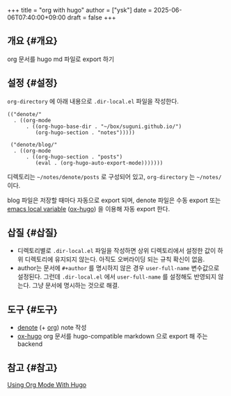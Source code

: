 +++
title = "org with hugo"
author = ["ysk"]
date = 2025-06-06T07:40:00+09:00
draft = false
+++

## 개요 {#개요}

org 문서를 hugo md 파일로 export 하기


## 설정 {#설정}

`org-directory` 에 아래 내용으로 `.dir-local.el` 파일을 작성한다.

```elisp
(("denote/"
  . ((org-mode
      . ((org-hugo-base-dir . "~/box/suguni.github.io/")
         (org-hugo-section . "notes")))))

 ("denote/blog/"
  . ((org-mode
      . ((org-hugo-section . "posts")
         (eval . (org-hugo-auto-export-mode)))))))
```

디렉토리는 `~/notes/denote/posts` 로 구성되어 있고, `org-directory` 는 `~/notes/` 이다.

blog 파일은 저장할 때마다 자동으로 export 되며, denote 파일은 수동 export 또는 [emacs local variable](https://www.gnu.org/software/emacs/manual/html_node/emacs/Specifying-File-Variables.html) ([ox-hugo](https://ox-hugo.scripter.co/doc/auto-export-on-saving/#enable-only-for-an-org-file)) 을 이용해 자동 export 한다.


## 삽질 {#삽질}

-   디렉토리별로 `.dir-local.el` 파일을 작성하면 상위 디렉토리에서 설정한 값이 하위 디렉토리에 유지되지 않는다. 아직도 오버라이딩 되는 규칙 확신이 없음.
-   author는 문서에 `#+author` 를 명시하지 않은 경우  `user-full-name` 변수값으로 설정된다. 그런데 `.dir-local.el` 에서 `user-full-name` 를 설정해도 반영되지 않는다. 그냥 문서에 명시하는 것으로 해결.


## 도구 {#도구}

-   [denote](https://protesilaos.com/emacs/denote) (+ [org](https://orgmode.org/)) note 작성
-   [ox-hugo](https://ox-hugo.scripter.co/) org 문서를 hugo-compatible markdown 으로 export 해 주는 backend


## 참고 {#참고}

[Using Org Mode With Hugo](https://weblog.masukomi.org/2024/07/19/using-org-mode-with-hugo/)
